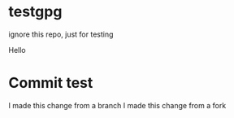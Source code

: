 # testgpg

ignore this repo, just for testing

Hello

# Commit test

I made this change from a branch
I made this change from a fork
